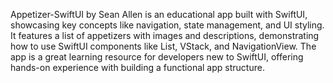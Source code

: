 Appetizer-SwiftUI by Sean Allen is an educational app built with SwiftUI, showcasing key concepts like navigation, state management, and UI styling. It features a list of appetizers with images and descriptions, demonstrating how to use SwiftUI components like List, VStack, and NavigationView. The app is a great learning resource for developers new to SwiftUI, offering hands-on experience with building a functional app structure.
